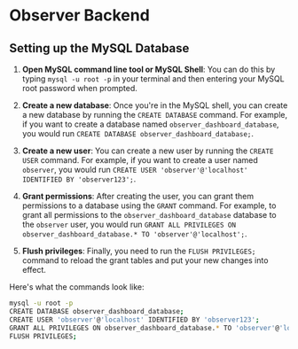 # Observer Backend

## Setting up the MySQL Database

1. **Open MySQL command line tool or MySQL Shell**: You can do this by typing `mysql -u root -p` in your terminal and then entering your MySQL root password when prompted.

2. **Create a new database**: Once you're in the MySQL shell, you can create a new database by running the `CREATE DATABASE` command. For example, if you want to create a database named `observer_dashboard_database`, you would run `CREATE DATABASE observer_dashboard_database;`.

3. **Create a new user**: You can create a new user by running the `CREATE USER` command. For example, if you want to create a user named `observer`, you would run `CREATE USER 'observer'@'localhost' IDENTIFIED BY 'observer123';`.

4. **Grant permissions**: After creating the user, you can grant them permissions to a database using the `GRANT` command. For example, to grant all permissions to the `observer_dashboard_database` database to the `observer` user, you would run `GRANT ALL PRIVILEGES ON observer_dashboard_database.* TO 'observer'@'localhost';`.

5. **Flush privileges**: Finally, you need to run the `FLUSH PRIVILEGES;` command to reload the grant tables and put your new changes into effect.

Here's what the commands look like:

```bash
mysql -u root -p
CREATE DATABASE observer_dashboard_database;
CREATE USER 'observer'@'localhost' IDENTIFIED BY 'observer123';
GRANT ALL PRIVILEGES ON observer_dashboard_database.* TO 'observer'@'localhost';
FLUSH PRIVILEGES;
```